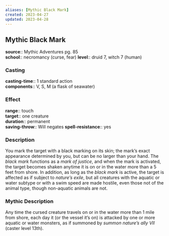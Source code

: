 ```yaml
---
aliases: [Mythic Black Mark]
created: 2023-04-27
updated: 2023-04-28
---
```


## Mythic Black Mark

**source**:: Mythic Adventures pg. 85  
**school**:: necromancy (curse, fear)
**level**:: druid 7, witch 7 (human)

### Casting

**casting-time**:: 1 standard action  
**components**:: V, S, M (a flask of seawater)

### Effect

**range**:: touch  
**target**:: one creature  
**duration**:: permanent  
**saving-throw**:: Will negates
**spell-resistance**:: yes

### Description

You mark the target with a black marking on its skin; the mark’s exact appearance determined by you, but can be no larger than your hand. The *black mark* functions as a *mark of justice*, and when the mark is activated, the target becomes shaken anytime it is on or in the water more than a 5 feet from shore. In addition, as long as the *black mark* is active, the target is affected as if subject to *nature’s exile*, but all creatures with the aquatic or water subtype or with a swim speed are made hostile, even those not of the animal type, though non-aquatic animals are not.

### Mythic Description

Any time the cursed creature travels on or in the water more than 1 mile from shore, each day it (or the vessel it’s on) is attacked by one or more aquatic or water monsters, as if summoned by *summon nature’s ally VII* (caster level 13th).
